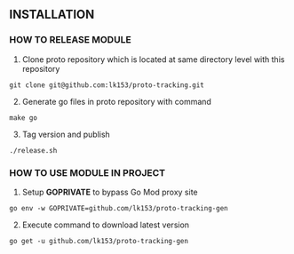 ## INSTALLATION

### HOW TO RELEASE MODULE

1. Clone proto repository which is located at same directory level with this repository
```
git clone git@github.com:lk153/proto-tracking.git
```
2. Generate go files in proto repository with command
```
make go
```

3. Tag version and publish
```
./release.sh
```



### HOW TO USE MODULE IN PROJECT
1. Setup **GOPRIVATE** to bypass Go Mod proxy site
```
go env -w GOPRIVATE=github.com/lk153/proto-tracking-gen
```

2. Execute command to download latest version
```
go get -u github.com/lk153/proto-tracking-gen
```
